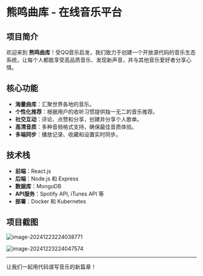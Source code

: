 # 熊鸣曲库 - 在线音乐平台

## 项目简介

欢迎来到 **熊鸣曲库**！受QQ音乐启发，我们致力于创建一个开放源代码的音乐生态系统，让每个人都能享受高品质音乐、发现新声音，并与其他音乐爱好者分享心情。

## 核心功能

- **海量曲库**：汇聚世界各地的音乐。
- **个性化推荐**：根据用户的收听习惯提供独一无二的音乐推荐。
- **社交互动**：评论、点赞和分享，创建并分享个人歌单。
- **高清音质**：多种音频格式支持，确保最佳音质体验。
- **多端同步**：播放记录、收藏和设置实时同步。

## 技术栈

- **前端**：React.js
- **后端**：Node.js 和 Express
- **数据库**：MongoDB
- **API服务**：Spotify API, iTunes API 等
- **部署**：Docker 和 Kubernetes

## 项目截图

![image-20241223224038771](https://xp-cdn-oss.oss-cn-wuhan-lr.aliyuncs.com/typora/image-20241223224038771.png)

![image-20241223224047574](https://xp-cdn-oss.oss-cn-wuhan-lr.aliyuncs.com/typora/image-20241223224047574.png)

---

让我们一起用代码谱写音乐的新篇章！
